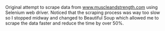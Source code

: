 Original attempt to scrape data from www.muscleandstrength.com using Selenium web driver. Noticed that the scraping process was way too slow so I stopped midway and changed to Beautiful Soup which allowed me to scrape the data faster and reduce the time by over 50%.
